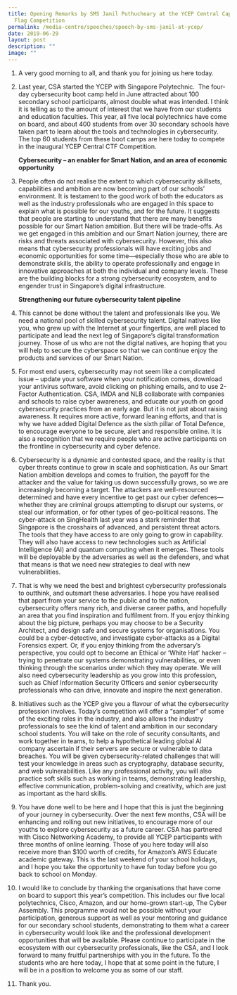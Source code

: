 ```yaml
---
title: Opening Remarks by SMS Janil Puthucheary at the YCEP Central Capture the
  Flag Competition
permalink: /media-centre/speeches/speech-by-sms-janil-at-ycep/
date: 2019-06-29
layout: post
description: ""
image: ""
---
```

1. A very good morning to all, and thank you for joining us here today.  
  
2. Last year, CSA started the YCEP with Singapore Polytechnic.  The four-day cybersecurity boot camp held in June attracted about 100 secondary school participants, almost double what was intended. I think it is telling as to the amount of interest that we have from our students and education faculties. This year, all five local polytechnics have come on board, and about 400 students from over 30 secondary schools have taken part to learn about the tools and technologies in cybersecurity. The top 60 students from these boot camps are here today to compete in the inaugural YCEP Central CTF Competition.  
  
     **Cybersecurity – an enabler for Smart Nation, and an area of economic opportunity**  
  
3. People often do not realise the extent to which cybersecurity skillsets, capabilities and ambition are now becoming part of our schools’ environment. It is testament to the good work of both the educators as well as the industry professionals who are engaged in this space to explain what is possible for our youths, and for the future. It suggests that people are starting to understand that there are many benefits possible for our Smart Nation ambition. But there will be trade-offs. As we get engaged in this ambition and our Smart Nation journey, there are risks and threats associated with cybersecurity. However, this also means that cybersecurity professionals will have exciting jobs and economic opportunities for some time—especially those who are able to demonstrate skills, the ability to operate professionally and engage in innovative approaches at both the individual and company levels. These are the building blocks for a strong cybersecurity ecosystem, and to engender trust in Singapore’s digital infrastructure.  
  
    **Strengthening our future cybersecurity talent pipeline**
		
4. This cannot be done without the talent and professionals like you. We need a national pool of skilled cybersecurity talent. Digital natives like you, who grew up with the Internet at your fingertips, are well placed to participate and lead the next leg of Singapore’s digital transformation journey. Those of us who are not the digital natives, are hoping that you will help to secure the cyberspace so that we can continue enjoy the products and services of our Smart Nation.  
  
5. For most end users, cybersecurity may not seem like a complicated issue – update your software when your notification comes, download your antivirus software, avoid clicking on phishing emails, and to use 2-Factor Authentication. CSA, IMDA and NLB collaborate with companies and schools to raise cyber awareness, and educate our youth on good cybersecurity practices from an early age. But it is not just about raising awareness. It requires more active, forward leaning efforts, and that is why we have added Digital Defence as the sixth pillar of Total Defence, to encourage everyone to be secure, alert and responsible online. It is also a recognition that we require people who are active participants on the frontline in cybersecurity and cyber defence.  
  
6. Cybersecurity is a dynamic and contested space, and the reality is that cyber threats continue to grow in scale and sophistication. As our Smart Nation ambition develops and comes to fruition, the payoff for the attacker and the value for taking us down successfully grows, so we are increasingly becoming a target. The attackers are well-resourced determined and have every incentive to get past our cyber defences—whether they are criminal groups attempting to disrupt our systems, or steal our information, or for other types of geo-political reasons. The cyber-attack on SingHealth last year was a stark reminder that Singapore is the crosshairs of advanced, and persistent threat actors. The tools that they have access to are only going to grow in capability. They will also have access to new technologies such as Artificial Intelligence (AI) and quantum computing when it emerges. These tools will be deployable by the adversaries as well as the defenders, and what that means is that we need new strategies to deal with new vulnerabilities.  
  
7. That is why we need the best and brightest cybersecurity professionals to outthink, and outsmart these adversaries. I hope you have realised that apart from your service to the public and to the nation, cybersecurity offers many rich, and diverse career paths, and hopefully an area that you find inspiration and fulfilment from. If you enjoy thinking about the big picture, perhaps you may choose to be a Security Architect, and design safe and secure systems for organisations. You could be a cyber-detective, and investigate cyber-attacks as a Digital Forensics expert. Or, if you enjoy thinking from the adversary’s perspective, you could opt to become an Ethical or ‘White Hat’ hacker – trying to penetrate our systems demonstrating vulnerabilities, or even thinking through the scenarios under which they may operate. We will also need cybersecurity leadership as you grow into this profession, such as Chief Information Security Officers and senior cybersecurity professionals who can drive, innovate and inspire the next generation.  
  
8. Initiatives such as the YCEP give you a flavour of what the cybersecurity profession involves. Today’s competition will offer a “sampler” of some of the exciting roles in the industry, and also allows the industry professionals to see the kind of talent and ambition in our secondary school students. You will take on the role of security consultants, and work together in teams, to help a hypothetical leading global AI company ascertain if their servers are secure or vulnerable to data breaches. You will be given cybersecurity-related challenges that will test your knowledge in areas such as cryptography, database security, and web vulnerabilities. Like any professional activity, you will also practice soft skills such as working in teams, demonstrating leadership, effective communication, problem-solving and creativity, which are just as important as the hard skills.  
  
9. You have done well to be here and I hope that this is just the beginning of your journey in cybersecurity. Over the next few months, CSA will be enhancing and rolling out new initiatives, to encourage more of our youths to explore cybersecurity as a future career. CSA has partnered with Cisco Networking Academy, to provide all YCEP participants with three months of online learning. Those of you here today will also receive more than $100 worth of credits, for Amazon’s AWS Educate academic gateway. This is the last weekend of your school holidays, and I hope you take the opportunity to have fun today before you go back to school on Monday.  
  
10. I would like to conclude by thanking the organisations that have come on board to support this year’s competition. This includes our five local polytechnics, Cisco, Amazon, and our home-grown start-up, The Cyber Assembly. This programme would not be possible without your participation, generous support as well as your mentoring and guidance for our secondary school students, demonstrating to them what a career in cybersecurity would look like and the professional development opportunities that will be available. Please continue to participate in the ecosystem with our cybersecurity professionals, like the CSA, and I look forward to many fruitful partnerships with you in the future. To the students who are here today, I hope that at some point in the future, I will be in a position to welcome you as some of our staff.  
  
11. Thank you.